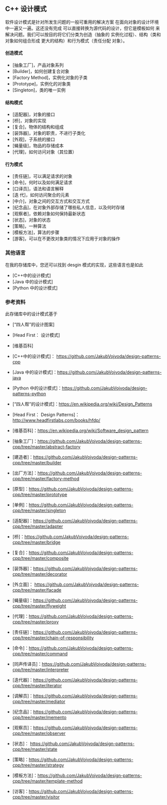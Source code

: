 ## C++ 设计模式

软件设计模式是针对所发生问题的一般可重用的解决方案
在面向对象的设计环境中一遍又一遍。这还没有完成
可以直接转换为源代码的设计，但它是模板如何
来解决问题。我们可以按目的将它们分类为创造（抽象的
实例化过程）、结构（类和对象如何组合形成
更大的结构）和行为模式（责任分配
对象）。

#### 创造模式
- [抽象工厂]，产品对象系列
- [Builder]，如何创建复合对象
- [Factory Method]，实例化对象的子类
- [Prototype]，实例化的对象类
- [Singleton]，类的唯一实例
#### 结构模式
- [适配器]，对象的接口
- [桥]，对象的实现
- [复合]，物体的结构和组成
- [装饰器]，对象的职责，不进行子类化
- [外观]，子系统的接口
- [蝇量级]，物品的存储成本
- [代理]，如何访问对象（其位置）
#### 行为模式
- [责任链]，可以满足请求的对象
- [命令]，何时以及如何满足请求
- [口译员]，语法和语言解释
- [迭 代]，如何访问聚合的元素
- [中介]，对象之间的交互方式和交互方式
- [纪念品]，在对象外部存储了哪些私人信息，以及何时存储
- [观察者]，依赖对象如何保持最新状态
- [状态]，对象的状态
- [策略]，一种算法
- [模板方法]，算法的步骤
- [游客]，可以在不更改对象类的情况下应用于对象的操作

### 其他语言
在我的存储库中，您还可以找到 desgin 模式的实现，这些语言也是如此

* [C++中的设计模式]
* [Java 中的设计模式]
* [Python 中的设计模式]

### 参考资料
此存储库中的设计模式基于

* [“四人帮”的设计图案]
* [Head First： 设计模式]
* [维基百科]

* [C++中的设计模式]： https://github.com/JakubVojvoda/design-patterns-cpp
* [Java 中的设计模式]：https://github.com/JakubVojvoda/design-patterns-java
* [Python 中的设计模式]：https://github.com/JakubVojvoda/design-patterns-python

* [“四人帮”的设计模式]：https://en.wikipedia.org/wiki/Design_Patterns
* [Head First： Design Patterns]： http://www.headfirstlabs.com/books/hfdp/
* [维基百科]：https://en.wikipedia.org/wiki/Software_design_pattern

* [抽象工厂]：https://github.com/JakubVojvoda/design-patterns-cpp/tree/master/abstract-factory
* [建造者]：https://github.com/JakubVojvoda/design-patterns-cpp/tree/master/builder
* [出厂方法]：https://github.com/JakubVojvoda/design-patterns-cpp/tree/master/factory-method
* [原型]：https://github.com/JakubVojvoda/design-patterns-cpp/tree/master/prototype
* [单例]：https://github.com/JakubVojvoda/design-patterns-cpp/tree/master/singleton
* [适配器]：https://github.com/JakubVojvoda/design-patterns-cpp/tree/master/adapter
* [桥]：https://github.com/JakubVojvoda/design-patterns-cpp/tree/master/bridge
* [复合]：https://github.com/JakubVojvoda/design-patterns-cpp/tree/master/composite
* [装饰器]：https://github.com/JakubVojvoda/design-patterns-cpp/tree/master/decorator
* [外立面]： https://github.com/JakubVojvoda/design-patterns-cpp/tree/master/facade
* [蝇量级]：https://github.com/JakubVojvoda/design-patterns-cpp/tree/master/flyweight
* [代理]：https://github.com/JakubVojvoda/design-patterns-cpp/tree/master/proxy
* [责任链]：https://github.com/JakubVojvoda/design-patterns-cpp/tree/master/chain-of-responsibility
* [命令]：https://github.com/JakubVojvoda/design-patterns-cpp/tree/master/command
* [同声传译员]：https://github.com/JakubVojvoda/design-patterns-cpp/tree/master/interpreter
* [迭代器]：https://github.com/JakubVojvoda/design-patterns-cpp/tree/master/iterator
* [调解员]：https://github.com/JakubVojvoda/design-patterns-cpp/tree/master/mediator
* [纪念品]：https://github.com/JakubVojvoda/design-patterns-cpp/tree/master/memento
* [观察员]：https://github.com/JakubVojvoda/design-patterns-cpp/tree/master/observer
* [状态]： https://github.com/JakubVojvoda/design-patterns-cpp/tree/master/state
* [策略]：https://github.com/JakubVojvoda/design-patterns-cpp/tree/master/strategy
* [模板方法]：https://github.com/JakubVojvoda/design-patterns-cpp/tree/master/template-method
* [访客]：https://github.com/JakubVojvoda/design-patterns-cpp/tree/master/visitor